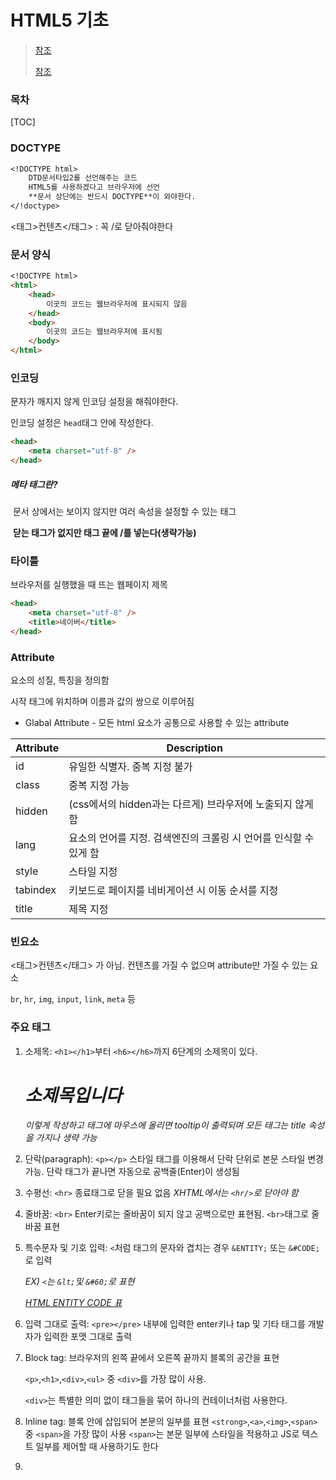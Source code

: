 # HTML5 기초
>[참조](https://m.blog.naver.com/PostView.naver?isHttpsRedirect=true&blogId=loveiss0&logNo=140212177827)
>
>[참조](https://taemtaem-it.tistory.com/entry/2%EC%9E%A5-HTML5-%EA%B8%B0%EB%B3%B8%EB%AC%B8%EB%B2%95)

### 목차
[TOC]



### DOCTYPE

```markdown
<!DOCTYPE html>
    DTD문서타입2를 선언해주는 코드
	HTML5를 사용하겠다고 브라우저에 선언
	**문서 상단에는 반드시 DOCTYPE**이 와야한다.
</!doctype>
```

<태그>컨텐츠</태그> : 꼭 /로 닫아줘야한다

<!--주석-->

### 문서  양식

```markdown
<!DOCTYPE html>
<html>
    <head>
    	이곳의 코드는 웹브라우저에 표시되지 않음
    </head>
    <body>
    	이곳의 코드는 웹브라우저에 표시됨
    </body>
</html>
```

### 인코딩

문자가 깨지지 않게 인코딩 설정을 해줘야한다.

인코딩 설정은 `head`태그 안에 작성한다.
```markdown
<head>
	<meta charset="utf-8" />
</head>
```
##### *메타 태그란?* 

​	문서 상에서는 보이지 않지만 여러 속성을 설정할 수 있는 태그

​	**닫는 태그가 없지만 태그 끝에 /를 넣는다(생략가능)**



### 타이틀

브라우저를 실행했을 때 뜨는 웹페이지 제목

```markdown
<head>
	<meta charset="utf-8" />
	<title>네이버</title>
</head>
```



### Attribute

요소의 성질, 특징을 정의함

시작 태그에 위치하며 이름과 값의 쌍으로 이루어짐

- Glabal Attribute - 모든 html 요소가 공통으로 사용할 수 있는 attribute

| Attribute | Description                                                  |
| --------- | ------------------------------------------------------------ |
| id        | 유일한 식별자. 중복 지정 불가                                |
| class     | 중복 지정 가능                                               |
| hidden    | (css에서의 hidden과는 다르게) 브라우저에 노출되지 않게 함    |
| lang      | 요소의 언어를 지정. 검색엔진의 크롤링 시 언어를 인식할 수 있게 함 |
| style     | 스타일 지정                                                  |
| tabindex  | 키보드로 페이지를 네비게이션 시 이동 순서를 지정             |
| title     | 제목 지정                                                    |



### 빈요소

<태그>컨텐츠</태그> 가 아님. 컨텐츠를 가질 수 없으며 attribute만 가질 수 있는 요소

`br`, `hr`, `img`, `input`, `link`, `meta` 등



### 주요 태그

1. 소제목: `<h1></h1>`부터 `<h6></h6>`까지 6단계의 소제목이 있다.

   *<h1 title="소제목 타이틀">소제목입니다</h1>*

   *이렇게 작성하고 태그에 마우스에 올리면 tooltip이 출력되며 모든 태그는 title 속성을 가지나 생략 가능*

2. 단락(paragraph): `<p></p>` 스타일 태그를 이용해서 단락 단위로 본문 스타일 변경가능. 단락 태그가 끝나면 자동으로 공백줄(Enter)이 생성됨

3. 수평선: `<hr>` 종료태그로 닫을 필요 없음 *XHTML에서는 `<hr/>`로 닫아야 함*

4. 줄바꿈: `<br>` Enter키로는 줄바꿈이 되지 않고 공백으로만 표현됨. `<br>`태그로 줄바꿈 표현

5. 특수문자 및 기호 입력: `<`처럼 태그의 문자와 겹치는 경우 `&ENTITY;` 또는 `&#CODE;`로 입력

   *EX) `<`는 `&lt;`및 `&#60;`로 표현*

   *[HTML ENTITY CODE 표](https://entitycode.com/#common-content)*

6. 입력 그대로 출력: `<pre></pre>` 내부에 입력한 enter키나 tap 및 기타 태그를 개발자가 입력한 포맷 그대로 출력

7. Block tag: 브라우저의 왼쪽 끝에서 오른쪽 끝까지 블록의 공간을 표현

   `<p>`,`<h1>`,`<div>`,`<ul>` 중 `<div>`를 가장 많이 사용.

   `<div>`는 특별한 의미 없이 태그들을 묶어 하나의 컨테이너처럼 사용한다.

8. Inline tag: 블록 안에 삽입되어 본문의 일부를 표현
`<strong>`,`<a>`,`<img>`,`<span>` 중 `<span>`을 가장 많이 사용
`<span>`는 본문 일부에 스타일을 적용하고 JS로 텍스트 일부를 제어할 때 사용하기도 한다

9. 